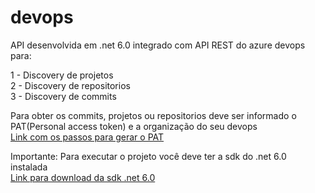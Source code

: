 # devops
API desenvolvida em .net 6.0 integrado com API REST do azure devops para:

1 - Discovery de projetos<br/>
2 - Discovery de repositorios<br/>
3 - Discovery de commits<br/>


Para obter os commits, projetos ou repositorios deve ser informado o PAT(Personal access token) e a organização do seu devops<br/>
[Link com os passos para gerar o PAT](https://docs.microsoft.com/en-us/azure/devops/organizations/accounts/use-personal-access-tokens-to-authenticate?view=azure-devops&tabs=Windows)

Importante: Para executar o projeto você deve ter a sdk do .net 6.0 instalada<br/>
[Link para download da sdk .net 6.0](https://dotnet.microsoft.com/en-us/download/dotnet/6.0)
